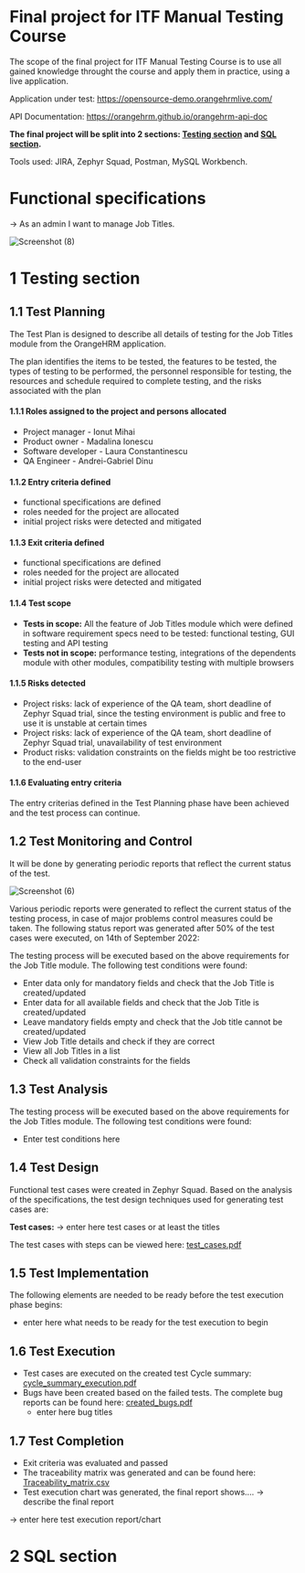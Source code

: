 # Final project for ITF Manual Testing Course

The scope of the final project for ITF Manual Testing Course is to use all gained knowledge throught the course and apply them in practice, using a live application. 

Application under test: https://opensource-demo.orangehrmlive.com/

API Documentation: https://orangehrm.github.io/orangehrm-api-doc

**The final project will be split into 2 sections: [Testing section](https://github.com/julai215/itf_final_project_example_and_portofolio/blob/main/Final%20Project/README.md#1-testing-section) and [SQL section](https://github.com/julai215/itf_final_project_example_and_portofolio/blob/main/Final%20Project/README.md#2-sql-section).**

Tools used: JIRA, Zephyr Squad, Postman, MySQL Workbench.

# Functional specifications

-> As an admin I want to manage Job Titles.


![Screenshot (8)](https://user-images.githubusercontent.com/112575548/190595295-3a87ae81-a467-4d5e-95dc-c272659c11f5.png)




# 1 Testing section

## 1.1 Test Planning

The Test Plan is designed to describe all details of testing for the Job Titles module from the OrangeHRM application. 

The plan identifies the items to be tested, the features to be tested, the types of testing to be performed, the personnel responsible for testing, the resources and schedule required to complete testing, and the risks associated with the plan

#### 1.1.1 Roles assigned to the project and persons allocated

* Project manager - Ionut Mihai
* Product owner - Madalina Ionescu
* Software developer - Laura Constantinescu
* QA Engineer - Andrei-Gabriel Dinu


#### 1.1.2 Entry criteria defined

* functional specifications are defined
* roles needed for the project are allocated
* initial project risks were detected and mitigated



#### 1.1.3 Exit criteria defined

* functional specifications are defined
* roles needed for the project are allocated
* initial project risks were detected and mitigated

#### 1.1.4 Test scope

* __Tests in scope:__ All the feature of Job Titles module which were defined in software requirement specs need to be tested: functional testing, GUI testing and API testing
* __Tests not in scope:__ performance testing, integrations of the dependents module with other modules, compatibility testing with multiple browsers

#### 1.1.5 Risks detected

* Project risks: lack of experience of the QA team, short deadline of Zephyr Squad trial, since the testing environment is public and free to use it is unstable at certain times
* Project risks: lack of experience of the QA team, short deadline of Zephyr Squad trial, unavailability of test environment
* Product risks: validation constraints on the fields might be too restrictive to the end-user

#### 1.1.6 Evaluating entry criteria

The entry criterias defined in the Test Planning phase have been achieved and the test process can continue. 

## 1.2 Test Monitoring and Control

It will be done by generating periodic reports that reflect the current status of the test.

![Screenshot (6)](https://user-images.githubusercontent.com/112575548/190201461-2322c1a6-ba1a-486b-b3ca-0524daaa0aff.png)


Various periodic reports were generated to reflect the current status of the testing process, in case of major problems control measures could be taken. The following status report was generated after 50% of the test cases were executed, on 14th of September 2022:


The testing process will be executed based on the above requirements for the Job Title module. The following test conditions were found:

* Enter data only for mandatory fields and check that the Job Title is created/updated
* Enter data for all available fields and check that the Job Title is created/updated
* Leave mandatory fields empty and check that the Job title cannot be created/updated
* View Job Title details and check if they are correct
* View all Job Titles in a list
* Check all validation constraints for the fields

## 1.3 Test Analysis

The testing process will be executed based on the above requirements for the Job Titles module. The following test conditions were found:
 * Enter test conditions here

## 1.4 Test Design

Functional test cases were created in Zephyr Squad. Based on the analysis of the specifications, the test design techniques used for generating test cases 
are:

**Test cases:**
-> enter here test cases or at least the titles


The test cases with steps can be viewed here: [test_cases.pdf]()

## 1.5 Test Implementation

The following elements are needed to be ready before the test execution phase begins:

* enter here what needs to be ready for the test execution to begin

## 1.6 Test Execution

* Test cases are executed on the created test Cycle summary: [cycle_summary_execution.pdf]()
* Bugs have been created based on the failed tests. The complete bug reports can be found here: [created_bugs.pdf]()
    *  enter here bug titles


## 1.7 Test Completion

* Exit criteria was evaluated and passed
* The traceability matrix was generated and can be found here: [Traceability_matrix.csv]()
* Test execution chart was generated, the final report shows.... -> describe the final report

-> enter here test execution report/chart

# 2 SQL section

